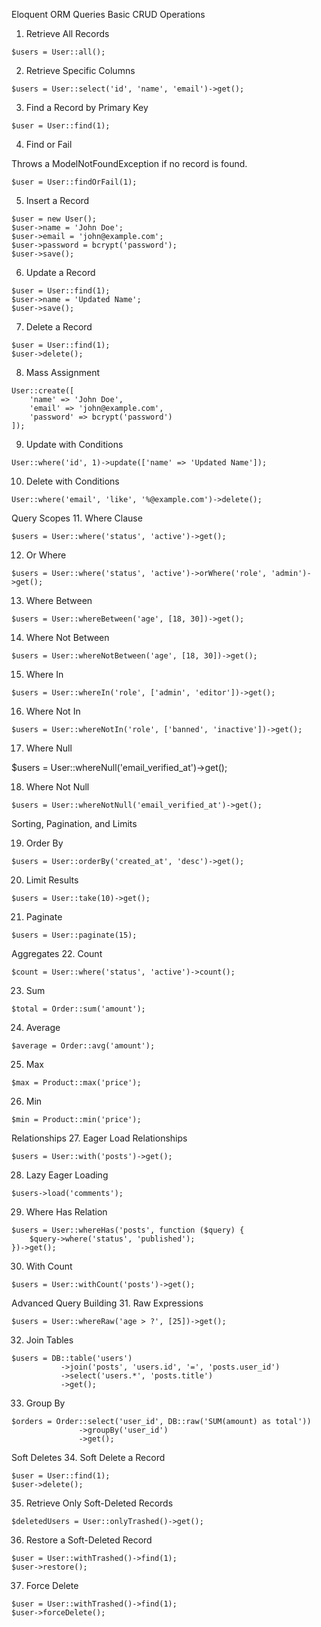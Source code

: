 Eloquent ORM Queries
Basic CRUD Operations
1. Retrieve All Records
```
$users = User::all();
```
2. Retrieve Specific Columns
```
$users = User::select('id', 'name', 'email')->get();
```
3. Find a Record by Primary Key
```
$user = User::find(1);
```
4. Find or Fail

Throws a ModelNotFoundException if no record is found.
```
$user = User::findOrFail(1);
```
5. Insert a Record
```
$user = new User();
$user->name = 'John Doe';
$user->email = 'john@example.com';
$user->password = bcrypt('password');
$user->save();
```
6. Update a Record
```
$user = User::find(1);
$user->name = 'Updated Name';
$user->save();
```
7. Delete a Record
```
$user = User::find(1);
$user->delete();
```
8. Mass Assignment
```
User::create([
    'name' => 'John Doe',
    'email' => 'john@example.com',
    'password' => bcrypt('password')
]);
```
9. Update with Conditions
```
User::where('id', 1)->update(['name' => 'Updated Name']);
```
10. Delete with Conditions
```
User::where('email', 'like', '%@example.com')->delete();
```
Query Scopes
11. Where Clause
```
$users = User::where('status', 'active')->get();
```
12. Or Where
```
$users = User::where('status', 'active')->orWhere('role', 'admin')->get();
```
13. Where Between
```
$users = User::whereBetween('age', [18, 30])->get();
```
14. Where Not Between
```
$users = User::whereNotBetween('age', [18, 30])->get();
```
15. Where In
```
$users = User::whereIn('role', ['admin', 'editor'])->get();
```
16. Where Not In
```
$users = User::whereNotIn('role', ['banned', 'inactive'])->get();
```
17. Where Null

$users = User::whereNull('email_verified_at')->get();

18. Where Not Null
```
$users = User::whereNotNull('email_verified_at')->get();
```
Sorting, Pagination, and Limits

19. Order By
```
$users = User::orderBy('created_at', 'desc')->get();
```
20. Limit Results
```
$users = User::take(10)->get();
```
21. Paginate
```
$users = User::paginate(15);
```
Aggregates
22. Count
```
$count = User::where('status', 'active')->count();
```
23. Sum
```
$total = Order::sum('amount');
```
24. Average
```
$average = Order::avg('amount');
```
25. Max
```
$max = Product::max('price');
```
26. Min
```
$min = Product::min('price');
```
Relationships
27. Eager Load Relationships
```
$users = User::with('posts')->get();
```
28. Lazy Eager Loading
```
$users->load('comments');
```
29. Where Has Relation
```
$users = User::whereHas('posts', function ($query) {
    $query->where('status', 'published');
})->get();
```
30. With Count
```
$users = User::withCount('posts')->get();
```
Advanced Query Building
31. Raw Expressions
```
$users = User::whereRaw('age > ?', [25])->get();
```
32. Join Tables
```
$users = DB::table('users')
           ->join('posts', 'users.id', '=', 'posts.user_id')
           ->select('users.*', 'posts.title')
           ->get();
```
33. Group By
```
$orders = Order::select('user_id', DB::raw('SUM(amount) as total'))
               ->groupBy('user_id')
               ->get();
```
Soft Deletes
34. Soft Delete a Record
```
$user = User::find(1);
$user->delete();
```
35. Retrieve Only Soft-Deleted Records
```
$deletedUsers = User::onlyTrashed()->get();
```
36. Restore a Soft-Deleted Record
```
$user = User::withTrashed()->find(1);
$user->restore();
```

37. Force Delete
```
$user = User::withTrashed()->find(1);
$user->forceDelete();
```
